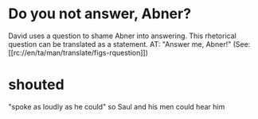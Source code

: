 # Do you not answer, Abner?

David uses a question to shame Abner into answering. This rhetorical question can be translated as a statement. AT: "Answer me, Abner!" (See: [[rc://en/ta/man/translate/figs-rquestion]])

# shouted

"spoke as loudly as he could" so Saul and his men could hear him